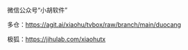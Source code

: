 微信公众号“小胡软件”

多仓：https://agit.ai/xiaohu/tvbox/raw/branch/main/duocang

极狐：https://jihulab.com/xiaohutx

